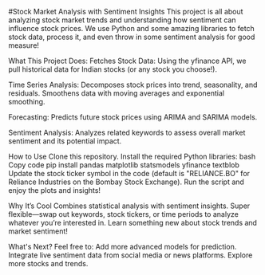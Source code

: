 #Stock Market Analysis with Sentiment Insights
This project is all about analyzing stock market trends and understanding how sentiment can influence stock prices. We use Python and some amazing libraries to fetch stock data, process it, and even throw in some sentiment analysis for good measure!

What This Project Does:
Fetches Stock Data: Using the yfinance API, we pull historical data for Indian stocks (or any stock you choose!).

Time Series Analysis:
Decomposes stock prices into trend, seasonality, and residuals.
Smoothens data with moving averages and exponential smoothing.

Forecasting:
Predicts future stock prices using ARIMA and SARIMA models.

Sentiment Analysis:
Analyzes related keywords to assess overall market sentiment and its potential impact.

How to Use
Clone this repository.
Install the required Python libraries:
bash
Copy code
pip install pandas matplotlib statsmodels yfinance textblob
Update the stock ticker symbol in the code (default is "RELIANCE.BO" for Reliance Industries on the Bombay Stock Exchange).
Run the script and enjoy the plots and insights!

Why It’s Cool
Combines statistical analysis with sentiment insights.
Super flexible—swap out keywords, stock tickers, or time periods to analyze whatever you’re interested in.
Learn something new about stock trends and market sentiment!

What's Next?
Feel free to:
Add more advanced models for prediction.
Integrate live sentiment data from social media or news platforms.
Explore more stocks and trends.
